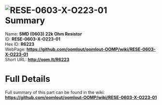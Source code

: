 
![RESE-0603-X-O223-01](https://github.com/oomlout/oomlout-OOMP/blob/master/parts/RESE-0603-X-O223-01/RESE-0603-X-O223-01_420.jpg)   
Summary
=================
  
Name: __SMD (0603) 22k Ohm Resistor__    
ID: __RESE-0603-X-O223-01__   
Hex ID: __R6223__   
WebPage: __https://github.com/oomlout/oomlout-OOMP/wiki/RESE-0603-X-O223-01__   
Short URL: __http://oom.lt/R6223__   

Full Details
==========================
Full summary of this part can be found in the wiki:   
__https://github.com/oomlout/oomlout-OOMP/wiki/RESE-0603-X-O223-01__    

